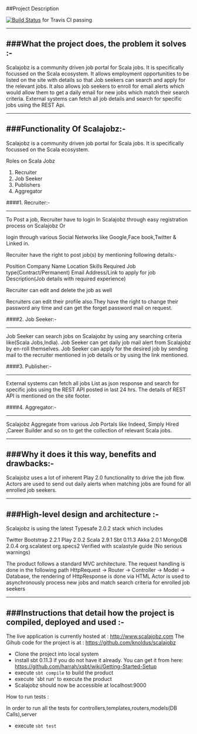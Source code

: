 ##Project Description 

[![Build Status](https://travis-ci.org/ruchijindal/scalajobz.png?branch=master)](https://travis-ci.org/ruchijindal/scalajobz) for Travis CI passing

-----------------------------------------------
###What the project does, the problem it solves :-
-----------------------------------------------

Scalajobz is a community driven job portal for Scala jobs.  It is specifically focussed on the Scala ecosystem. It allows employment opportunities to be listed on the site with details so that Job seekers can search and apply for the relevant jobs. It also allows job seekers to enroll for email alerts which would allow them to get a daily email for new jobs which match their search criteria. 
External systems can fetch all job details and search for specific jobs using the REST Api.

------------------------------------------------
###Functionality Of Scalajobz:-
------------------------------------------------

Scalajobz is a community driven job portal for Scala jobs.  It is specifically focussed on the Scala ecosystem.

Roles on Scala Jobz

1. Recruiter
2. Job Seeker
3. Publishers
4. Aggregator

####1. Recruiter:-
_______________


To Post a job, Recruiter have to login In Scalajobz through easy registration process on Scalajobz Or

login through various Social Networks like Google,Face book,Twitter & Linked in.


Recruiter have the right to post job(s) by mentioning following details:-


Position
Company Name
Location
Skills Required
Job type(Contract/Permanent)
Email Address/Link to apply for job
Description(Job details with required experience)

Recruiter can edit and delete the job as well

Recruiters can edit their profile also.They have the right to change their password any time and can get the forget password mail on request.

####2. Job Seeker:-
_______________


Job Seeker can search jobs on Scalajobz by using any searching criteria like(Scala Jobs,India).
Job Seeker can get daily job mail alert from Scalajobz by en-roll themselves.
Job Seeker can apply for the desired job by sending mail to the recruiter mentioned in job details or by using the link mentioned.

####3. Publisher:-
_______________


External systems can fetch all jobs List  as json response and search for specific jobs using the REST API  posted in last 24 hrs.
The details of REST API is mentioned on the site footer.

 
####4. Aggregator:-
__________________

Scalajobz Aggregate from various Job Portals like Indeed, Simply Hired ,Career Builder and so on to get the collection of relevant Scala jobs.


------------------------------------------------
###Why it does it this way, benefits and drawbacks:-
------------------------------------------------

Scalajobz uses a lot of inherent Play 2.0 functionality to drive the job flow. Actors are used to send out daily alerts when matching jobs are found for all enrolled job seekers.


------------------------------------
###High-level design and architecture :-
------------------------------------

Scalajobz is using the latest Typesafe 2.0.2 stack which includes

Twitter Bootstrap 2.2.1
Play 2.0.2
Scala 2.9.1
Sbt 0.11.3
Akka 2.0.1
MongoDB  2.0.4
org.scalatest
org.specs2
Verified with scalastyle guide (No serious warnings)

The product follows a standard MVC architecture. The request handling is done in the following path
HttpRequest -> Router -> Controller -> Model -> Database, the rendering of HttpResponse is done via HTML
Actor is used to asynchronously process new jobs and match search criteria for enrolled job seekers

-----------------------------------------------------------------------
###Instructions that detail how the project is compiled, deployed and used :-
-----------------------------------------------------------------------

The live application is currently hosted at :  http://www.scalajobz.com
The Gihub code for the project is at    :  https://github.com/knoldus/scalajobz
* Clone the project into local system
* install sbt 0.11.3  if you do not have it already. You can get it from here: https://github.com/harrah/xsbt/wiki/Getting-Started-Setup
* execute `sbt compile` to build the product
* execute `sbt run' to execute the product
* Scalajobz should now be accessible at localhost:9000

How to run tests :

In order to run all the tests for controllers,templates,routers,models(DB Calls),server

* execute  `sbt test` 


